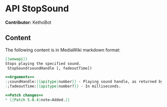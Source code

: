 # API StopSound

**Contributor:** KethoBot

## Content

The following content is in MediaWiki markdown format:

```mediawiki
{{wowapi}}
Stops playing the specified sound.
 StopSound(soundHandle [, fadeoutTime])

==Arguments==
:;soundHandle:{{apitype|number}} - Playing sound handle, as returned by {{api|PlaySound}} or {{api|PlaySoundFile}}.
:;fadeoutTime:{{apitype|number?}} - In milliseconds.

==Patch changes==
* {{Patch 5.0.4|note=Added.}}
```